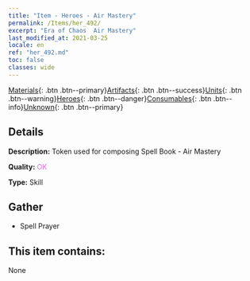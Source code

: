 ```yaml
---
title: "Item - Heroes - Air Mastery"
permalink: /Items/her_492/
excerpt: "Era of Chaos  Air Mastery"
last_modified_at: 2021-03-25
locale: en
ref: "her_492.md"
toc: false
classes: wide
---
```

 [Materials](/Items/){: .btn .btn--primary}[Artifacts](/Items/Artifacts/){: .btn .btn--success}[Units](/Items/Units/){: .btn .btn--warning}[Heroes](/Items/Heroes/){: .btn .btn--danger}[Consumables](/Items/Consumables/){: .btn .btn--info}[Unknown](/Items/Unknown/){: .btn .btn--primary}

## Details
 **Description:** Token used for composing Spell Book - Air Mastery

 **Quality:** <span style="color: #DA70D6">OK</span>

 **Type:** Skill

## Gather

*    Spell Prayer 

## This item contains:

  None

